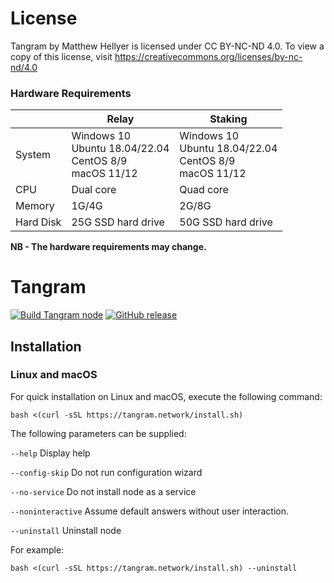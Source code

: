 ﻿# License

Tangram by Matthew Hellyer is licensed under CC BY-NC-ND 4.0. 
To view a copy of this license, visit 
https://creativecommons.org/licenses/by-nc-nd/4.0

### Hardware Requirements

|                 | Relay                                                            | Staking                                                          |
|-----------------|------------------------------------------------------------------|------------------------------------------------------------------|
| System          | Windows 10<br/>Ubuntu 18.04/22.04<br/>CentOS 8/9<br/>macOS 11/12 | Windows 10<br/>Ubuntu 18.04/22.04<br/>CentOS 8/9<br/>macOS 11/12 |
| CPU             | Dual core                                                        | Quad core                                                        |
| Memory          | 1G/4G                                                            | 2G/8G                                                            |
| Hard Disk       | 25G SSD hard drive                                               | 50G SSD hard drive                                               | 

**NB - The hardware requirements may change.**

# Tangram

[![Build Tangram node](https://github.com/tangramproject/tangram/workflows/build%20tangram%20node/badge.svg)](https://github.com/tangramproject/tangram/commits/master/)
[![GitHub release](https://img.shields.io/github/release/tangramproject/tangram.svg)](https://GitHub.com/tangramproject/tangram/releases/)

## Installation

### Linux and macOS

For quick installation on Linux and macOS, execute the following command:

`bash <(curl -sSL https://tangram.network/install.sh)`

The following parameters can be supplied:

`--help`
Display help

`--config-skip`
Do not run configuration wizard

`--no-service`
Do not install node as a service

`--noninteractive`
Assume default answers without user interaction.

`--uninstall`
Uninstall node


For example:

`bash <(curl -sSL https://tangram.network/install.sh) --uninstall`
